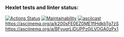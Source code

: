 ### Hexlet tests and linter status:
[![Actions Status](https://github.com/TatiRem/frontend-project-44/workflows/hexlet-check/badge.svg)](https://github.com/TatiRem/frontend-project-44/actions)
[![Maintainability](https://api.codeclimate.com/v1/badges/b05218f930d40dc03b05/maintainability)](https://codeclimate.com/github/TatiRem/frontend-project-44/maintainability)
[![asciicast](https://asciinema.org/a/566662.svg)](https://asciinema.org/a/566662)
https://asciinema.org/a/k200sFE0EZ0ME1flHdkbTg7zS
https://asciinema.org/a/BFyugrLjDUPPz0jLVOGA0zPx1
